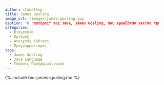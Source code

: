 ```yaml
---
author: stamathsp
title: James Gosling
image_url: /images/james-gosling.jpg
caption: "Ο "πατέρας" της Java, James Gosling, που εργαζόταν εκείνη την εποχή για την Sun, έκανε ήδη πειραματισμούς πάνω στη C++ και είχε παρουσιάσει κατά καιρούς κάποιες πειραματικές γλώσσες ως πρότυπα για το νέο εργαλείο που αναζητούσαν στην Sun. Τελικά μετά από λίγο καιρό κατέληξαν με μια πρόταση για το επιτελείο της εταιρίας, η οποία ήταν η γλώσσα Oak. Το όνομά της το πήρε από το ομώνυμο δένδρο (βελανιδιά) το οποίο ο Gosling είχε έξω από το γραφείο του και έβλεπε κάθε μέρα."
categories:
  - Βιογραφία
  - Ορισμός
  - Ανοιχτός Κώδικας
  - Προγραμματισμός
tags:
  - James Gosling
  - Java Language
  - Γλώσσες Προγραμματισμού
---
```


{% include bio-james-gosling.md %}


